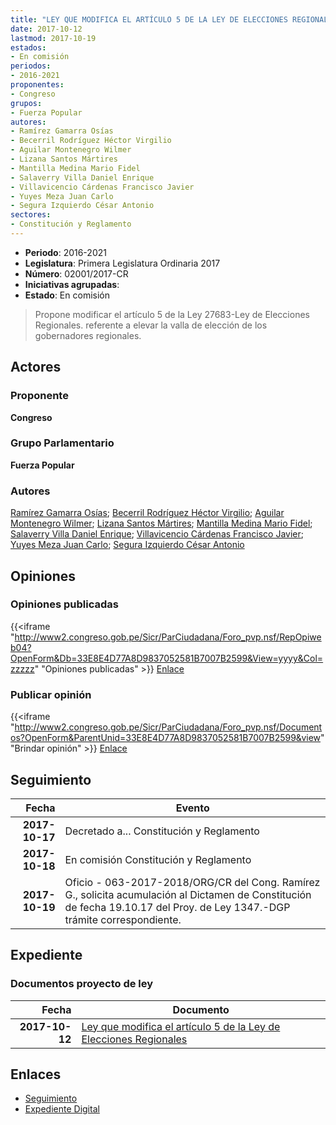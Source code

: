 ```yaml
---
title: "LEY QUE MODIFICA EL ARTÍCULO 5 DE LA LEY DE ELECCIONES REGIONALES"
date: 2017-10-12
lastmod: 2017-10-19
estados:
- En comisión
periodos:
- 2016-2021
proponentes:
- Congreso
grupos:
- Fuerza Popular
autores:
- Ramírez Gamarra Osías
- Becerril Rodríguez Héctor Virgilio
- Aguilar Montenegro Wilmer
- Lizana Santos Mártires
- Mantilla Medina Mario Fidel
- Salaverry Villa Daniel Enrique
- Villavicencio Cárdenas Francisco Javier
- Yuyes Meza Juan Carlo
- Segura Izquierdo César Antonio
sectores:
- Constitución y Reglamento
---
```

- **Periodo**: 2016-2021
- **Legislatura**: Primera Legislatura Ordinaria 2017
- **Número**: 02001/2017-CR
- **Iniciativas agrupadas**: 
- **Estado**: En comisión

> Propone modificar el artículo 5 de la Ley 27683-Ley de Elecciones Regionales. referente a elevar la valla de elección de los gobernadores regionales.


## Actores

### Proponente

**Congreso**

### Grupo Parlamentario

**Fuerza Popular**

### Autores

[Ramírez Gamarra Osías](mailto:mailto:oramirez@congreso.gob.pe); [Becerril Rodríguez Héctor Virgilio](mailto:mailto:hbecerril@congreso.gob.pe); [Aguilar Montenegro Wilmer](mailto:mailto:waguilar@congreso.gob.pe); [Lizana Santos Mártires](mailto:mailto:mlizana@congreso.gob.pe); [Mantilla Medina Mario Fidel](mailto:mailto:mmantilla@congreso.gob.pe); [Salaverry Villa Daniel Enrique](mailto:mailto:dsalaverry@congreso.gob.pe); [Villavicencio Cárdenas Francisco Javier](mailto:mailto:fvillavicencio@congreso.gob.pe); [Yuyes Meza Juan Carlo](mailto:mailto:jyuyes@congreso.gob.pe); [Segura Izquierdo César Antonio](mailto:mailto:csegura@congreso.gob.pe)

## Opiniones

### Opiniones publicadas

{{<iframe "http://www2.congreso.gob.pe/Sicr/ParCiudadana/Foro_pvp.nsf/RepOpiweb04?OpenForm&Db=33E8E4D77A8D9837052581B7007B2599&View=yyyy&Col=zzzzz" "Opiniones publicadas" >}}
[Enlace](http://www2.congreso.gob.pe/Sicr/ParCiudadana/Foro_pvp.nsf/RepOpiweb04?OpenForm&Db=33E8E4D77A8D9837052581B7007B2599&View=yyyy&Col=zzzzz)

### Publicar opinión

{{<iframe "http://www2.congreso.gob.pe/Sicr/ParCiudadana/Foro_pvp.nsf/Documentos?OpenForm&ParentUnid=33E8E4D77A8D9837052581B7007B2599&view" "Brindar opinión" >}}
[Enlace](http://www2.congreso.gob.pe/Sicr/ParCiudadana/Foro_pvp.nsf/Documentos?OpenForm&ParentUnid=33E8E4D77A8D9837052581B7007B2599&view)


## Seguimiento

| Fecha | Evento |
|------:|--------|
| **2017-10-17** | Decretado a... Constitución y Reglamento |
| **2017-10-18** | En comisión Constitución y Reglamento |
| **2017-10-19** | Oficio - 063-2017-2018/ORG/CR del Cong. Ramírez G., solicita acumulación al Dictamen de Constitución de fecha 19.10.17 del Proy. de Ley 1347.-DGP trámite correspondiente. |

## Expediente

### Documentos proyecto de ley

| Fecha | Documento |
|------:|-----------|
| **2017-10-12** | [Ley que modifica el artículo 5 de la Ley de Elecciones Regionales](http://www.leyes.congreso.gob.pe/Documentos/2016_2021/Proyectos_de_Ley_y_de_Resoluciones_Legislativas/PL0200120171012..pdf) |

## Enlaces

- [Seguimiento](http://www2.congreso.gob.pe/Sicr/TraDocEstProc/CLProLey2016.nsf/f7fff46988ca05b1052578e100829cc7/d7c4d655ec1ad759052581b70081678d?OpenDocument)
- [Expediente Digital](http://www2.congreso.gob.pe/Sicr/TraDocEstProc/CLProLey2016.nsf/f7fff46988ca05b1052578e100829cc7/d7c4d655ec1ad759052581b70081678d?OpenDocument&Click=05257FB7005EB655.eb71d0cf91d8294e05256cdf006b5706/$Body/0.1C6C)

